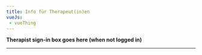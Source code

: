 ```yaml
---
title: Info für Therapeut(in)en
vueJs:
 - vueThing
---
```


**Therapist sign-in box goes here (when not logged in)**

<VueThing />

-----
